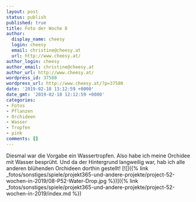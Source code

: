 ```yaml
---
layout: post
status: publish
published: true
title: Foto der Woche 8
author:
  display_name: cheesy
  login: cheesy
  email: christine@cheesy.at
  url: http://www.cheesy.at/
author_login: cheesy
author_email: christine@cheesy.at
author_url: http://www.cheesy.at/
wordpress_id: 37580
wordpress_url: http://www.cheesy.at/?p=37580
date: '2019-02-18 13:12:59 +0000'
date_gmt: '2019-02-18 12:12:59 +0000'
categories:
- Fotos
- Pflanzen
- Orchideen
- Wasser
- Tropfen
- pink
comments: []
---
```

Diesmal war die Vorgabe ein Wassertropfen. Also habe ich meine Orchidee mit Wasser besprüht. Und da der Hintergrund langweilig war, hab ich alle anderen blühenden Orchideen dorthin gestellt!
[![]({% link _fotos/sonstiges/spiele/projekt365-und-andere-projekte/project-52-wochen-in-2019/08-P52-Water-Drop.jpg %})]({% link _fotos/sonstiges/spiele/projekt365-und-andere-projekte/project-52-wochen-in-2019/index.md %})
